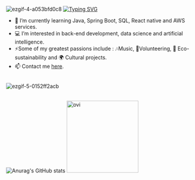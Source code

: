 ![ezgif-4-a053bfd0c8](https://github.com/MatheusJulioSantana/MatheusJulioSantana/assets/129356541/298274fe-89fb-4064-a94a-34e6554cc0be)
<a href="https://git.io/typing-svg"><img src="https://readme-typing-svg.demolab.com?font=Share+Tech+Mono&weight=200&size=80&pause=1000&color=7A9AD3&center=true&vCenter=true&random=false&width=2000&height=200&lines=Hi!+I'm+Matheus;Studying+Back-end+Dev;Glad+you+stopped+by!++%3A)" alt="Typing SVG" /></a>
- 🌱 I’m currently learning Java, Spring Boot, SQL, React native and AWS services.
- 💻 I’m interested in back-end development, data science and artificial intelligence.
- ⚡Some of my greatest passions include : 🎶Music, 🤝Volunteering, 🌱 Eco-sustainability and 🌍 Cultural projects.
- 📫 Contact me [here](https://www.linkedin.com/in/matheus-julio-santana-33ba07164/). <br> <br>

![ezgif-5-0152ff2acb](https://github.com/MatheusJulioSantana/MatheusJulioSantana/assets/129356541/fada14c6-0fb4-4f64-9c93-5e7870f6e201)<br><br>

![Anurag's GitHub stats](https://github-readme-stats.vercel.app/api?username=MatheusJulioSantana&show_icons=true&theme=tokyonight)
<img src="https://github-readme-stats.vercel.app/api/top-langs?username=MatheusJulioSantana&show_icons=true&locale=en&layout=compact&theme=tokyonight" alt="ovi" height="195" />
